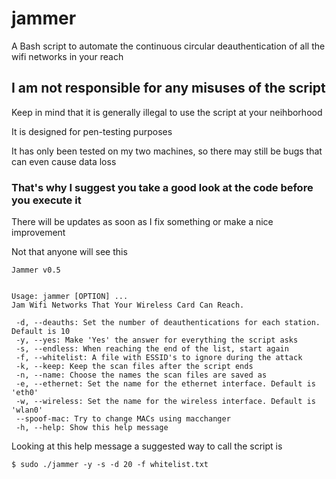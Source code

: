 # jammer
A Bash script to automate the continuous circular deauthentication of all the wifi networks in your reach

## I am not responsible for any misuses of the script 
Keep in mind that it is generally illegal to use the script at your neihborhood

It is designed for pen-testing purposes

It has only been tested on my two machines, so there may still be bugs that can even cause data loss

### That's why I suggest you take a good look at the code before you execute it

There will be updates as soon as I fix something or make a nice improvement

Not that anyone will see this

```
Jammer v0.5


Usage: jammer [OPTION] ... 
Jam Wifi Networks That Your Wireless Card Can Reach.

 -d, --deauths: Set the number of deauthentications for each station. Default is 10
 -y, --yes: Make 'Yes' the answer for everything the script asks
 -s, --endless: When reaching the end of the list, start again
 -f, --whitelist: A file with ESSID's to ignore during the attack
 -k, --keep: Keep the scan files after the script ends
 -n, --name: Choose the names the scan files are saved as
 -e, --ethernet: Set the name for the ethernet interface. Default is 'eth0'
 -w, --wireless: Set the name for the wireless interface. Default is 'wlan0'
 --spoof-mac: Try to change MACs using macchanger
 -h, --help: Show this help message
 ```
 Looking at this help message a suggested way to call the script is
 ```
 $ sudo ./jammer -y -s -d 20 -f whitelist.txt
 ```
 
 

